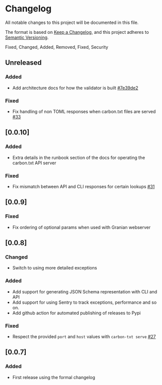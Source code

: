# Changelog

All notable changes to this project will be documented in this file.

The format is based on [Keep a Changelog](https://keepachangelog.com/en/1.0.0/),
and this project adheres to
[Semantic Versioning](https://semver.org/spec/v2.0.0.html).

Fixed, Changed, Added, Removed, Fixed, Security

## Unreleased

### Added

- Add architecture docs for how the validator is built [#7e39de2](https://github.com/thegreenwebfoundation/carbon-txt-validator/commit/7e39de25f96d439b03a4a907337a6110a5affd11)

### Fixed

- Fix handling of non TOML responses when carbon.txt files are served [#33]()

## [0.0.10]

### Added

- Extra details in the runbook section of the docs for operating the carbon.txt API server

### Fixed

- Fix mismatch between API and CLI responses for certain lookups [#31](https://github.com/thegreenwebfoundation/carbon-txt-validator/issues/30git)

## [0.0.9]

### Fixed

- Fix ordering of optional params when used with Granian webserver

## [0.0.8]

### Changed

- Switch to using more detailed exceptions

### Added

- Add support for generating JSON Schema representation with CLI and API
- Add support for using Sentry to track exceptions, performance and so on.
- Add github action for automated publishing of releases to Pypi

### Fixed

- Respect the provided `port` and `host` values with `carbon-txt serve` [#27](https://github.com/thegreenwebfoundation/carbon-txt-validator/issues/27)



## [0.0.7]

### Added

- First release using the formal changelog
